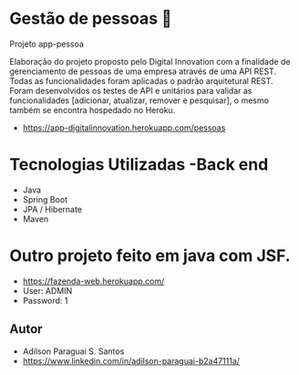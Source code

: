 # Gestão de pessoas 🧍

Projeto app-pessoa

Elaboração do projeto proposto pelo Digital Innovation com a finalidade de gerenciamento de pessoas de uma empresa através de uma API REST. Todas as funcionalidades foram aplicadas o padrão arquitetural REST. Foram desenvolvidos os testes de API e unitários para validar as funcionalidades [adicionar, atualizar, remover e pesquisar], o mesmo também se encontra hospedado no Heroku. 

* https://app-digitalinnovation.herokuapp.com/pessoas

# Tecnologias Utilizadas -Back end
- Java
- Spring Boot
- JPA / Hibernate
- Maven


# Outro projeto feito em java com JSF. 
* https://fazenda-web.herokuapp.com/
* User: ADMIN 
* Password: 1 

## Autor
* Adilson Paraguai S. Santos
* https://www.linkedin.com/in/adilson-paraguai-b2a47111a/
